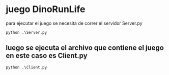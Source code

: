 # juego DinoRunLife

para ejecutar el juego se necesita de correr el servidor Server.py

```
python .\Server.py
```
## luego se ejecuta el archivo que contiene el juego en este caso es Client.py

```
python .\Client.py
```
